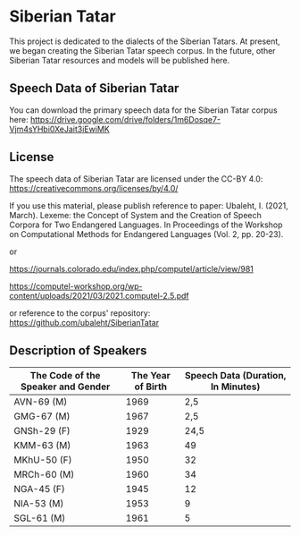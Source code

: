 # Siberian Tatar

This project is dedicated to the dialects of the Siberian Tatars. At present, we began creating the Siberian Tatar speech corpus. In the future, other Siberian Tatar resources and models will be published here.

## Speech Data of Siberian Tatar

You can download the primary speech data for the Siberian Tatar corpus here: 
https://drive.google.com/drive/folders/1m6Dosqe7-Vjm4sYHbi0XeJait3iEwiMK

## License

The speech data of Siberian Tatar are licensed under the CC-BY 4.0: https://creativecommons.org/licenses/by/4.0/

If you use this material, please publish reference to paper: Ubaleht, I. (2021, March). Lexeme: the Concept of System and the Creation of Speech Corpora for Two Endangered Languages. In Proceedings of the Workshop on Computational Methods for Endangered Languages (Vol. 2, pp. 20-23).

or

https://journals.colorado.edu/index.php/computel/article/view/981

https://computel-workshop.org/wp-content/uploads/2021/03/2021.computel-2.5.pdf

or reference to the corpus' repository: https://github.com/ubaleht/SiberianTatar

## Description of Speakers

|The Code of the Speaker and Gender| The Year of Birth| Speech Data (Duration, In Minutes)|
|---|---|---|
|AVN-69 (M)|1969|2,5|
|GMG-67 (M)|1967|2,5|
|GNSh-29 (F)|1929|24,5|
|KMM-63 (M)|1963|49|
|MKhU-50 (F)|1950|32|
|MRCh-60 (M)|1960|34|
|NGA-45 (F)|1945|12|
|NIA-53 (M)|1953|9|
|SGL-61 (M)|1961|5|
